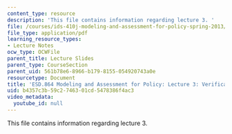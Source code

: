 ```yaml
---
content_type: resource
description: 'This file contains information regarding lecture 3. '
file: /courses/ids-410j-modeling-and-assessment-for-policy-spring-2013/b4357c3b59c2746301cd5478386f4ac3_MITESD_864S13_lecture3.pdf
file_type: application/pdf
learning_resource_types:
- Lecture Notes
ocw_type: OCWFile
parent_title: Lecture Slides
parent_type: CourseSection
parent_uid: 561b78e6-8966-b179-8155-054920743a0e
resourcetype: Document
title: 'ESD.864 Modeling and Assessment for Policy: Lecture 3: Verification and Validation'
uid: b4357c3b-59c2-7463-01cd-5478386f4ac3
video_metadata:
  youtube_id: null
---
```

This file contains information regarding lecture 3. 

